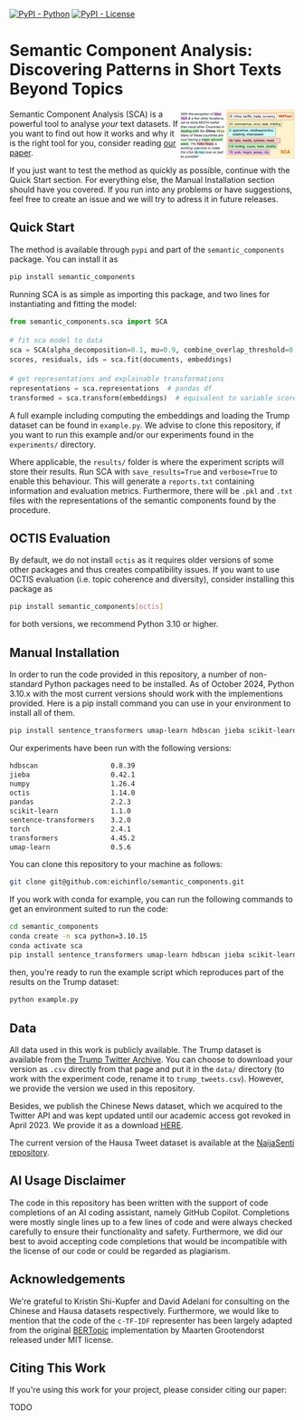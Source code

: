 [![PyPI - Python](https://img.shields.io/badge/python-v3.8+-blue.svg)]()
[![PyPI - License](https://img.shields.io/badge/license-MIT-green.svg)](https://github.com/mainlp/semantic_components/blob/main/LICENSE)



# Semantic Component Analysis: Discovering Patterns in Short Texts Beyond Topics

<img src="images/tweet_decomposition.png" width="40%" height="40%" align="right" />

Semantic Component Analysis (SCA) is a powerful tool to analyse *your* text datasets. If you want to find out how it works and why it is the right tool for you, consider reading [our paper]("").

If you just want to test the method as quickly as possible, continue with the Quick Start section. For everything else, the Manual Installation section should have you covered. If you run into any problems or have suggestions, feel free to create an issue and we will try to adress it in future releases.

## Quick Start

The method is available through `pypi` and part of the `semantic_components` package. You can install it as

```bash
pip install semantic_components
```

Running SCA is as simple as importing this package, and two lines for instantiating and fitting the model:

```python
from semantic_components.sca import SCA

# fit sca model to data
sca = SCA(alpha_decomposition=0.1, mu=0.9, combine_overlap_threshold=0.5)
scores, residuals, ids = sca.fit(documents, embeddings)

# get representations and explainable transformations
representations = sca.representations  # pandas df
transformed = sca.transform(embeddings)  # equivalent to variable scores above
```

A full example including computing the embeddings and loading the Trump dataset can be found in `example.py`. We advise to clone this repository, if you want to run this example and/or our experiments found in the `experiments/` directory. 

Where applicable, the `results/` folder is where the experiment scripts will store their results. Run SCA with `save_results=True` and `verbose=True` to enable this behaviour. This will generate a `reports.txt` containing information and evaluation metrics. Furthermore, there will be `.pkl` and `.txt` files with the representations of the semantic components found by the procedure.

## OCTIS Evaluation

By default, we do not install `octis` as it requires older versions of some other packages and thus creates compatibility issues. If you want to 
use OCTIS evaluation (i.e. topic coherence and diversity), consider installing this package as
```bash
pip install semantic_components[octis]
```
for both versions, we recommend Python 3.10 or higher.

## Manual Installation

In order to run the code provided in this repository, a number of non-standard Python packages need to be installed. As of October 2024, Python 3.10.x with the most current versions should work with the implementions provided. Here is a pip install command you can use in your environment to install all of them.
```bash
pip install sentence_transformers umap-learn hdbscan jieba scikit-learn pandas octis
```

Our experiments have been run with the following versions:

```
hdbscan                  0.8.39
jieba                    0.42.1
numpy                    1.26.4
octis                    1.14.0
pandas                   2.2.3
scikit-learn             1.1.0
sentence-transformers    3.2.0
torch                    2.4.1
transformers             4.45.2
umap-learn               0.5.6
```
You can clone this repository to your machine as follows:
```bash
git clone git@github.com:eichinflo/semantic_components.git
```

If you work with conda for example, you can run the following commands to get an environment suited to run the code:

```bash
cd semantic_components
conda create -n sca python=3.10.15
conda activate sca
pip install sentence_transformers umap-learn hdbscan jieba scikit-learn pandas octis
```
then, you're ready to run the example script which reproduces part of the results on the Trump dataset:
```bash
python example.py
```

## Data

All data used in this work is publicly available. The Trump dataset is available from [the Trump Twitter Archive](https://www.thetrumparchive.com/). You can choose to download your version as `.csv` directly from that page and put it in the `data/`
directory (to work with the experiment code, rename it to `trump_tweets.csv`). However, we provide the version we used in this repository. 

Besides, we publish the Chinese News dataset, which we acquired to the Twitter API and was kept updated until our academic access got revoked in April 2023. We provide it as a download [HERE](https://drive.google.com/drive/folders/19H4gjnXGviXZUS8prv3l1WngGKwOpCMP?usp=sharing).

The current version of the Hausa Tweet dataset is available at the [NaijaSenti repository](https://github.com/hausanlp/NaijaSenti/blob/main/sections/unlabeled_twitter_corpus.md).

## AI Usage Disclaimer

The code in this repository has been written with the support of code completions of an AI coding assistant, namely GitHub Copilot. Completions were mostly single lines up to a few lines of code and were always checked carefully to ensure their functionality and safety. Furthermore, we did our best to avoid accepting code completions that would be incompatible with the license of our code or could be regarded as plagiarism.


## Acknowledgements

We're grateful to Kristin Shi-Kupfer and David Adelani for consulting on the Chinese and Hausa datasets respectively. Furthermore, we would like to mention that the code of the `c-TF-IDF` representer has been largely adapted from the original [BERTopic](https://github.com/MaartenGr/BERTopic) implementation by 
Maarten Grootendorst released under MIT license. 

## Citing This Work

If you're using this work for your project, please consider citing our paper:

TODO
